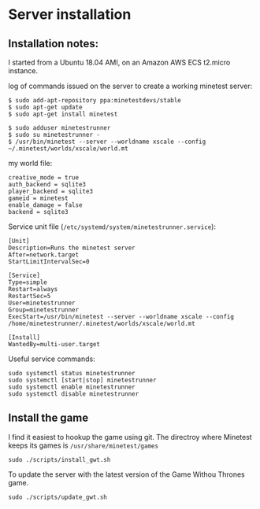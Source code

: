# Server installation

## Installation notes:

I started from a Ubuntu 18.04 AMI, on an Amazon AWS ECS t2.micro instance.

log of commands issued on the server to create a working minetest server: 

```
$ sudo add-apt-repository ppa:minetestdevs/stable
$ sudo apt-get update
$ sudo apt-get install minetest

$ sudo adduser minetestrunner
$ sudo su minetestrunner -
$ /usr/bin/minetest --server --worldname xscale --config ~/.minetest/worlds/xscale/world.mt
```

my world file:

```
creative_mode = true
auth_backend = sqlite3
player_backend = sqlite3
gameid = minetest
enable_damage = false
backend = sqlite3
```

Service unit file (`/etc/systemd/system/minetestrunner.service`):

```
[Unit]
Description=Runs the minetest server
After=network.target
StartLimitIntervalSec=0

[Service]
Type=simple
Restart=always
RestartSec=5
User=minetestrunner
Group=minetestrunner
ExecStart=/usr/bin/minetest --server --worldname xscale --config /home/minetestrunner/.minetest/worlds/xscale/world.mt

[Install]
WantedBy=multi-user.target
```

Useful service commands:

```
sudo systemctl status minetestrunner
sudo systemctl [start|stop] minetestrunner
sudo systemctl enable minetestrunner
sudo systemctl disable minetestrunner
```


## Install the game

I find it easiest to hookup the game using git.
The directroy where Minetest keeps its games is `/usr/share/minetest/games`

```
sudo ./scripts/install_gwt.sh
```

To update the server with the latest version of the Game Withou Thrones game. 

```
sudo ./scripts/update_gwt.sh 
```

